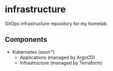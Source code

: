 # infrastructure
GitOps infrastructure repository for my homelab.

## Components

- Kubernetes (soon™️)
  - Applications (managed by ArgoCD)
  - Infrastructure (managed by Terraform)
